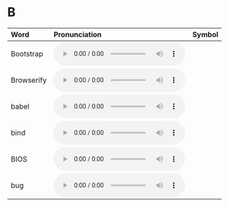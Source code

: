 
# B

| Word  | Pronunciation | Symbol |
| :-- | :-- | :-- |
| Bootstrap | <audio :src="$withBase('/audio/Bootstrap.mp3')" controls="controls" controlslist="nodownload"></audio> |  |
| Browserify | <audio :src="$withBase('/audio/Browserify.mp3')" controls="controls" controlslist="nodownload"></audio> |  |
| babel | <audio :src="$withBase('/audio/babel.mp3')" controls="controls" controlslist="nodownload"></audio> |  |
| bind | <audio :src="$withBase('/audio/bind.mp3')" controls="controls" controlslist="nodownload"></audio> |  |
| BIOS | <audio :src="$withBase('/audio/BIOS.mp3')" controls="controls" controlslist="nodownload"></audio> |  |
| bug | <audio :src="$withBase('/audio/bug.mp3')" controls="controls" controlslist="nodownload"></audio> |  |
